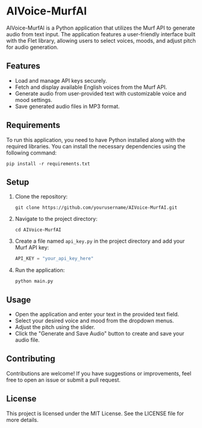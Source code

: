 # AIVoice-MurfAI

AIVoice-MurfAI is a Python application that utilizes the Murf API to generate audio from text input. The application features a user-friendly interface built with the Flet library, allowing users to select voices, moods, and adjust pitch for audio generation.

## Features

- Load and manage API keys securely.
- Fetch and display available English voices from the Murf API.
- Generate audio from user-provided text with customizable voice and mood settings.
- Save generated audio files in MP3 format.

## Requirements

To run this application, you need to have Python installed along with the required libraries. You can install the necessary dependencies using the following command:

```
pip install -r requirements.txt
```

## Setup

1. Clone the repository:

   ```
   git clone https://github.com/yourusername/AIVoice-MurfAI.git
   ```

2. Navigate to the project directory:

   ```
   cd AIVoice-MurfAI
   ```

3. Create a file named `api_key.py` in the project directory and add your Murf API key:

   ```python
   API_KEY = "your_api_key_here"
   ```

4. Run the application:

   ```
   python main.py
   ```

## Usage

- Open the application and enter your text in the provided text field.
- Select your desired voice and mood from the dropdown menus.
- Adjust the pitch using the slider.
- Click the "Generate and Save Audio" button to create and save your audio file.

## Contributing

Contributions are welcome! If you have suggestions or improvements, feel free to open an issue or submit a pull request.

## License

This project is licensed under the MIT License. See the LICENSE file for more details.